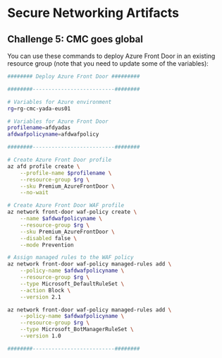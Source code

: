 # Secure Networking Artifacts
## Challenge 5: CMC goes global

You can use these commands to deploy Azure Front Door in an existing resource group (note that you need to update some of the variables):

```bash
######## Deploy Azure Front Door #########

########--------------------------########

# Variables for Azure environment
rg=rg-cmc-yada-eus01

# Variables for Azure Front Door
profilename=afdyadas
afdwafpolicyname=afdwafpolicy

########--------------------------########

# Create Azure Front Door profile
az afd profile create \
    --profile-name $profilename \
    --resource-group $rg \
    --sku Premium_AzureFrontDoor \
    --no-wait

# Create Azure Front Door WAF profile
az network front-door waf-policy create \
    --name $afdwafpolicyname \
    --resource-group $rg \
    --sku Premium_AzureFrontDoor \
    --disabled false \
    --mode Prevention

# Assign managed rules to the WAF policy
az network front-door waf-policy managed-rules add \
    --policy-name $afdwafpolicyname \
    --resource-group $rg \
    --type Microsoft_DefaultRuleSet \
    --action Block \
    --version 2.1

az network front-door waf-policy managed-rules add \
    --policy-name $afdwafpolicyname \
    --resource-group $rg \
    --type Microsoft_BotManagerRuleSet \
    --version 1.0

########--------------------------########
```
